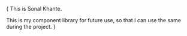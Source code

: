 {
    This is Sonal Khante.

This is my component library for future use, so that I can use the same during the project.
}
